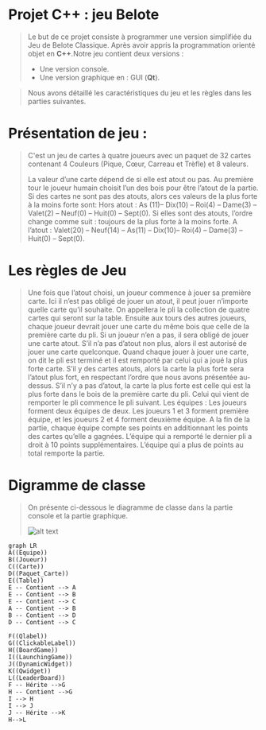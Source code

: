 # Projet C++ : jeu Belote

>Le but de ce projet consiste à programmer une version simplifiée du Jeu de Belote Classique. Après avoir appris la programmation orienté objet en **C++**.Notre jeu contient deux versions :
>* Une version console. 
>* Une version graphique en : GUI (**Qt**). 

>Nous avons détaillé les caractéristiques du jeu et les règles dans les parties suivantes.  
# Présentation de jeu :
>C'est un jeu  de cartes à quatre joueurs avec un paquet de 32  cartes contenant 4 Couleurs (Pique, Cœur, Carreau et Trèfle) et 8 valeurs.
>
>La valeur d’une carte dépend de si elle est atout ou pas. Au première tour le joueur humain choisit l’un des bois pour être l’atout de la partie. Si des cartes ne sont pas des atouts, alors ces valeurs de la plus forte à la moins forte sont: Hors atout : As (11)– Dix(10) – Roi(4) – Dame(3) – Valet(2) – Neuf(0) – Huit(0) – Sept(0). Si elles sont des atouts, l’ordre change comme suit : toujours de la plus forte à la moins forte. A l’atout : Valet(20) – Neuf(14) – As(11) – Dix(10)– Roi(4) – Dame(3) – Huit(0) – Sept(0).

# Les règles de Jeu

>Une fois que l’atout choisi, un joueur commence à jouer sa première carte. Ici il n’est pas obligé de jouer un atout, il peut jouer n’importe quelle carte qu’il souhaite. On appellera le pli la collection de quatre cartes qui seront sur la table. Ensuite aux tours des autres joueurs, chaque joueur devrait jouer une carte du même bois que celle de la première carte du pli. Si un joueur n’en a pas, il sera obligé de jouer une carte atout. S’il n’a pas d’atout non plus, alors il est autorisé de jouer une carte quelconque. Quand chaque jouer à jouer une carte, on dit le pli est terminé et il est remporté par celui qui a joué la plus forte carte. S’il y des cartes atouts, alors la carte la plus forte sera l’atout plus fort, en respectant l’ordre que nous avons présentée au-dessus. S’il n’y a pas d’atout, la carte la plus forte est celle qui est la plus forte dans le bois de la première carte du pli. Celui qui vient de remporter le pli commence le pli suivant. Les équipes :
>Les joueurs forment deux équipes de deux. Les joueurs 1 et 3 forment première équipe, et les joueurs 2 et 4 forment deuxième équipe. A la fin de la partie, chaque équipe compte ses points en additionnant les points des cartes qu’elle a gagnées. L’équipe qui a remporté le dernier pli a droit à 10 points supplémentaires. L’équipe qui a plus de points au total remporte la partie.



# Digramme de classe
>On présente ci-dessous le diagramme de classe dans la partie console et la partie graphique.
>
>![alt text](https://i.ibb.co/PY3nB0X/186493269-951275558781774-4261187433453887083-n.png)

```mermaid
graph LR
A((Equipe))
B((Joueur)) 
C((Carte))
D((Paquet_Carte))
E((Table))
E -- Contient --> A
E -- Contient --> B
E -- Contient --> C
A -- Contient --> B
B -- Contient --> D
D -- Contient --> C

F((Qlabel))
G((ClickableLabel))
H((BoardGame))
I((LaunchingGame))
J((DynamicWidget))
K((Qwidget))
L((LeaderBoard))
F -- Hérite -->G
H -- Contient -->G
I --> H
I --> J
J -- Hérite -->K
H-->L
